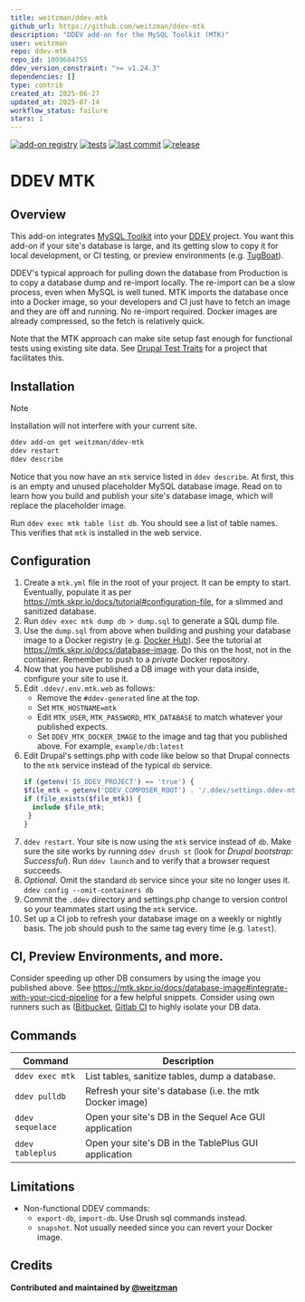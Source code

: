 ```yaml
---
title: weitzman/ddev-mtk
github_url: https://github.com/weitzman/ddev-mtk
description: "DDEV add-on for the MySQL Toolkit (MTK)"
user: weitzman
repo: ddev-mtk
repo_id: 1009684755
ddev_version_constraint: ">= v1.24.3"
dependencies: []
type: contrib
created_at: 2025-06-27
updated_at: 2025-07-14
workflow_status: failure
stars: 1
---
```


[![add-on registry](https://img.shields.io/badge/DDEV-Add--on_Registry-blue)](https://addons.ddev.com)
[![tests](https://github.com/weitzman/ddev-mtk/actions/workflows/tests.yml/badge.svg?branch=main)](https://github.com/weitzman/ddev-mtk/actions/workflows/tests.yml?query=branch%3Amain)
[![last commit](https://img.shields.io/github/last-commit/weitzman/ddev-mtk)](https://github.com/weitzman/ddev-mtk/commits)
[![release](https://img.shields.io/github/v/release/weitzman/ddev-mtk)](https://github.com/weitzman/ddev-mtk/releases/latest)

# DDEV MTK

## Overview

This add-on integrates [MySQL Toolkit](https://mtk.skpr.io/) into your [DDEV](https://ddev.com/) project. You want this add-on if your site's database is large, and its getting slow to copy it for local development, or CI testing, or preview environments (e.g. [TugBoat](https://www.tugboatqa.com/)).

DDEV's typical approach for pulling down the database from Production is to copy a database dump and re-import locally. The re-import can be a slow process, even when MySQL is well tuned. MTK imports the database once into a Docker image, so your developers and CI just have to fetch an image and they are off and running. No re-import required. Docker images are already compressed, so the fetch is relatively quick. 

Note that the MTK approach can make site setup fast enough for functional tests using existing site data. See [Drupal Test Traits](https://git.drupalcode.org/project/dtt) for a project that facilitates this.

## Installation

> [!NOTE]
> Installation will not interfere with your current site.

```bash
ddev add-on get weitzman/ddev-mtk
ddev restart
ddev describe
```
Notice that you now have an `mtk` service listed in `ddev describe`. At first, this is an empty and unused placeholder MySQL database image. Read on to learn how you build and publish your site's database image, which will replace the placeholder image.

Run `ddev exec mtk table list db`. You should see a list of table names. This verifies that `mtk` is installed in the web service. 

## Configuration

1. Create a `mtk.yml` file in the root of your project. It can be empty to start. Eventually, populate it as per https://mtk.skpr.io/docs/tutorial#configuration-file, for a slimmed and sanitized database.
1. Run `ddev exec mtk dump db > dump.sql` to generate a SQL dump file.
1. Use the `dump.sql` from above when building and pushing your database image to a Docker registry (e.g. [Docker Hub](https://hub.docker.com/)). See the tutorial at https://mtk.skpr.io/docs/database-image. Do this on the host, not in the container. Remember to push to a _private_ Docker repository.
1. Now that you have published a DB image with your data inside, configure your site to use it.
  1. Edit `.ddev/.env.mtk.web` as follows:
      - Remove the `#ddev-generated` line at the top.
      - Set `MTK_HOSTNAME=mtk`
      - Edit `MTK_USER`, `MTK_PASSWORD`, `MTK_DATABASE` to match whatever your published expects.
      - Set `DDEV_MTK_DOCKER_IMAGE` to the image and tag that you published above. For example, `example/db:latest`
  1. Edit Drupal's settings.php with code like below so that Drupal connects to the `mtk` service instead of the typical `db` service.
      ```php
      if (getenv('IS_DDEV_PROJECT') == 'true') {
      $file_mtk = getenv('DDEV_COMPOSER_ROOT') . '/.ddev/settings.ddev-mtk.php';
      if (file_exists($file_mtk)) {
        include $file_mtk;
       }
      }
      ```
  1. `ddev restart`. Your site is now using the `mtk` service instead of `db`. Make sure the site works by running `ddev drush st` (look for _Drupal bootstrap: Successful_). Run `ddev launch` and to verify that a browser request succeeds.
1. _Optional_. Omit the standard `db` service since your site no longer uses it. `ddev config --omit-containers db`
1. Commit the `.ddev` directory and settings.php change to version control so your teammates start using the `mtk` service.
1. Set up a CI job to refresh your database image on a weekly or nightly basis. The job should push to the same tag every time (e.g. `latest`). 

## CI, Preview Environments, and more.

Consider speeding up other DB consumers by using the image you published above. See https://mtk.skpr.io/docs/database-image#integrate-with-your-cicd-pipeline for a few helpful snippets. Consider using own runners such as ([Bitbucket](https://support.atlassian.com/bitbucket-cloud/docs/runners/), [Gitlab CI](https://docs.gitlab.com/runner/) to highly isolate your DB data.

## Commands

| Command          | Description                                              |
|------------------|----------------------------------------------------------|
| `ddev exec mtk`  | List tables, sanitize tables, dump a database.           |
| `ddev pulldb`    | Refresh your site's database (i.e. the mtk Docker image) |
| `ddev sequelace` | Open your site's DB in the Sequel Ace GUI application    |
| `ddev tableplus` | Open your site's DB in the TablePlus GUI application     |

## Limitations

- Non-functional DDEV commands: 
  - `export-db`, `import-db`. Use Drush sql commands instead.
  - `snapshot`. Not usually needed since you can revert your Docker image.

## Credits

**Contributed and maintained by [@weitzman](https://github.com/weitzman)**
